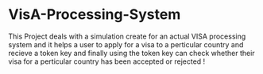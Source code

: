 # VisA-Processing-System

This Project deals with a simulation create for an actual VISA processing system and it helps a user to apply for a visa to a perticular country and recieve a token key and finally using the token key can check whether their visa for a perticular country has been accepted or rejected !

